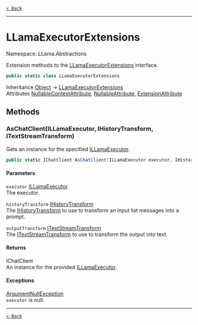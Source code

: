 [`< Back`](./)

---

# LLamaExecutorExtensions

Namespace: LLama.Abstractions

Extension methods to the [LLamaExecutorExtensions](./llama.abstractions.llamaexecutorextensions.md) interface.

```csharp
public static class LLamaExecutorExtensions
```

Inheritance [Object](https://docs.microsoft.com/en-us/dotnet/api/system.object) → [LLamaExecutorExtensions](./llama.abstractions.llamaexecutorextensions.md)<br>
Attributes [NullableContextAttribute](https://docs.microsoft.com/en-us/dotnet/api/system.runtime.compilerservices.nullablecontextattribute), [NullableAttribute](https://docs.microsoft.com/en-us/dotnet/api/system.runtime.compilerservices.nullableattribute), [ExtensionAttribute](https://docs.microsoft.com/en-us/dotnet/api/system.runtime.compilerservices.extensionattribute)

## Methods

### **AsChatClient(ILLamaExecutor, IHistoryTransform, ITextStreamTransform)**

Gets an  instance for the specified [ILLamaExecutor](./llama.abstractions.illamaexecutor.md).

```csharp
public static IChatClient AsChatClient(ILLamaExecutor executor, IHistoryTransform historyTransform, ITextStreamTransform outputTransform)
```

#### Parameters

`executor` [ILLamaExecutor](./llama.abstractions.illamaexecutor.md)<br>
The executor.

`historyTransform` [IHistoryTransform](./llama.abstractions.ihistorytransform.md)<br>
The [IHistoryTransform](./llama.abstractions.ihistorytransform.md) to use to transform an input list messages into a prompt.

`outputTransform` [ITextStreamTransform](./llama.abstractions.itextstreamtransform.md)<br>
The [ITextStreamTransform](./llama.abstractions.itextstreamtransform.md) to use to transform the output into text.

#### Returns

IChatClient<br>
An  instance for the provided [ILLamaExecutor](./llama.abstractions.illamaexecutor.md).

#### Exceptions

[ArgumentNullException](https://docs.microsoft.com/en-us/dotnet/api/system.argumentnullexception)<br>
`executor` is null.

---

[`< Back`](./)
